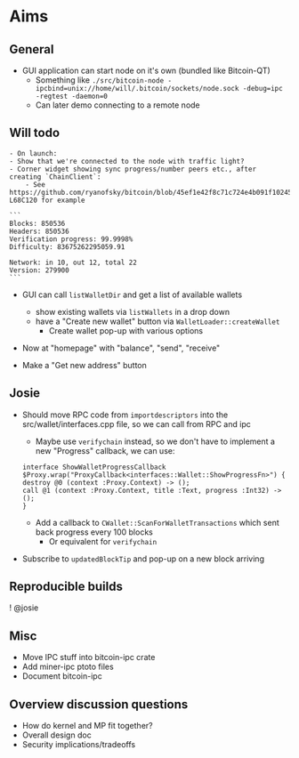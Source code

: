 # Aims

## General

- GUI application can start node on it's own (bundled like Bitcoin-QT)
    - Something like `./src/bitcoin-node -ipcbind=unix://home/will/.bitcoin/sockets/node.sock -debug=ipc -regtest -daemon=0`
    - Can later demo connecting to a remote node

## Will todo

    - On launch:
    - Show that we're connected to the node with traffic light?
    - Corner widget showing sync progress/number peers etc., after creating `ChainClient`:
        - See https://github.com/ryanofsky/bitcoin/blob/45ef1e42f8c71c724e4b091f1024545364716761/src/ipc/capnp/node.capnp#L62C1-L68C120 for example

    ```
    Blocks: 850536
    Headers: 850536
    Verification progress: 99.9998%
    Difficulty: 83675262295059.91

    Network: in 10, out 12, total 22
    Version: 279900
    ```

- GUI can call `listWalletDir` and get a list of available wallets
    - show existing wallets via `listWallets` in a drop down
    - have a "Create new wallet" button via `WalletLoader::createWallet`
        - Create wallet pop-up with various options

- Now at "homepage" with "balance", "send", "receive"
- Make a "Get new address" button


## Josie

- Should move RPC code from `importdescriptors` into the src/wallet/interfaces.cpp file, so we can call from RPC and ipc
    - Maybe use `verifychain` instead, so we don't have to implement a new "Progress" callback, we can use:

    ```
    interface ShowWalletProgressCallback $Proxy.wrap("ProxyCallback<interfaces::Wallet::ShowProgressFn>") {
    destroy @0 (context :Proxy.Context) -> ();
    call @1 (context :Proxy.Context, title :Text, progress :Int32) -> ();
    }
    ```
    - Add a callback to `CWallet::ScanForWalletTransactions` which sent back progress every 100 blocks
        - Or equivalent for `verifychain`

- Subscribe to `updatedBlockTip` and pop-up on a new block arriving

## Reproducible builds

! @josie


## Misc

* Move IPC stuff into bitcoin-ipc crate
* Add miner-ipc ptoto files
* Document bitcoin-ipc

## Overview discussion questions

* How do kernel and MP fit together?
* Overall design doc
* Security implications/tradeoffs
